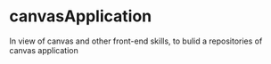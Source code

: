 # canvasApplication
In view of  canvas and other front-end skills, to bulid a repositories of canvas application  
